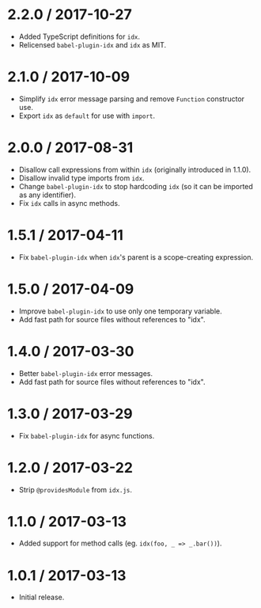 2.2.0 / 2017-10-27
==================

  * Added TypeScript definitions for `idx`.
  * Relicensed `babel-plugin-idx` and `idx` as MIT.

2.1.0 / 2017-10-09
==================

  * Simplify `idx` error message parsing and remove `Function` constructor use.
  * Export `idx` as `default` for use with `import`.

2.0.0 / 2017-08-31
==================

  * Disallow call expressions from within `idx` (originally introduced in 1.1.0).
  * Disallow invalid type imports from `idx`.
  * Change `babel-plugin-idx` to stop hardcoding `idx` (so it can be imported as any identifier).
  * Fix `idx` calls in async methods.

1.5.1 / 2017-04-11
==================

  * Fix `babel-plugin-idx` when `idx`'s parent is a scope-creating expression.

1.5.0 / 2017-04-09
==================

  * Improve `babel-plugin-idx` to use only one temporary variable.
  * Add fast path for source files without references to "idx".

1.4.0 / 2017-03-30
==================

  * Better `babel-plugin-idx` error messages.
  * Add fast path for source files without references to "idx".

1.3.0 / 2017-03-29
==================

  * Fix `babel-plugin-idx` for async functions.

1.2.0 / 2017-03-22
==================

  * Strip `@providesModule` from `idx.js`.

1.1.0 / 2017-03-13
==================

  * Added support for method calls (eg. `idx(foo, _ => _.bar())`).

1.0.1 / 2017-03-13
==================

  * Initial release.
